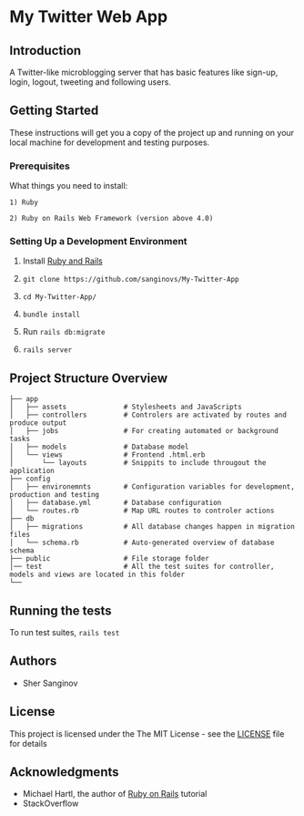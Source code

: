 # My Twitter Web App

## Introduction
A Twitter-like microblogging server that has basic features like 
sign-up, login, logout, tweeting and following users.

## Getting Started

These instructions will get you a copy of the project up and running on your local machine for development and testing purposes.


### Prerequisites

What things you need to install:

```
1) Ruby 

2) Ruby on Rails Web Framework (version above 4.0)

```

### Setting Up a Development Environment

1. Install [Ruby and Rails](http://railsapps.github.io/installrubyonrails-ubuntu.html) 

2. `git clone https://github.com/sanginovs/My-Twitter-App`

3. `cd My-Twitter-App/`

4. `bundle install`

5. Run `rails db:migrate` 

6. `rails server` 


## Project Structure Overview
```
├── app
│   ├── assets              # Stylesheets and JavaScripts   
│   ├── controllers         # Controlers are activated by routes and produce output   
│   ├── jobs                # For creating automated or background tasks
│   ├── models              # Database model         
│   └── views               # Frontend .html.erb
│       └── layouts         # Snippits to include througout the application
├── config                    
│   ├── environemnts        # Configuration variables for development, production and testing
│   ├── database.yml        # Database configuration
│   └── routes.rb           # Map URL routes to controler actions
├── db
│   ├── migrations          # All database changes happen in migration files
│   └── schema.rb           # Auto-generated overview of database schema            
├── public                  # File storage folder
│── test                    # All the test suites for controller, models and views are located in this folder
└──
```

## Running the tests

To run test suites, `rails test`


## Authors

* Sher Sanginov

## License

This project is licensed under the The MIT License - see the [LICENSE](LICENSE) file for details

## Acknowledgments
* Michael Hartl, the author of [Ruby on Rails](https://www.railstutorial.org/book/) tutorial
* StackOverflow





